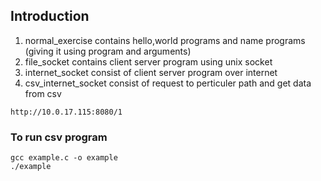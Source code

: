 ## Introduction
1. normal_exercise contains hello,world programs and name programs (giving it using program and arguments)
2. file_socket contains client server program using unix socket
3. internet_socket consist of client server program over internet
4. csv_internet_socket consist of request to perticuler path and get data from csv

```
http://10.0.17.115:8080/1
```

### To run csv program
```
gcc example.c -o example
./example
```

